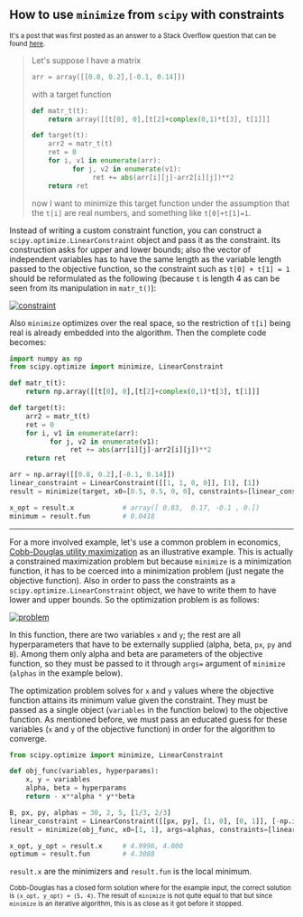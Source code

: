 ## How to use `minimize` from `scipy` with constraints

<sup> It's a post that was first posted as an answer to a Stack Overflow question that can be found [here](https://stackoverflow.com/a/75709136/19123103). </sup>

> Let's suppose I have a matrix
> ```python
> arr = array([[0.8, 0.2],[-0.1, 0.14]])
> ```
> with a target function
> ```python
> def matr_t(t):
>     return array([[t[0], 0],[t[2]+complex(0,1)*t[3], t[1]]]
> 
> def target(t):
>     arr2 = matr_t(t)
>     ret = 0
>     for i, v1 in enumerate(arr):
>           for j, v2 in enumerate(v1):
>                ret += abs(arr[i][j]-arr2[i][j])**2
>     return ret
> ```
> now I want to minimize this target function under the assumption that the `t[i]` are real numbers, and something like `t[0]+t[1]=1`.


Instead of writing a custom constraint function, you can construct a `scipy.optimize.LinearConstraint` object and pass it as the constraint. Its construction asks for upper and lower bounds; also the vector of independent variables has to have the same length as the variable length passed to the objective function, so the constraint such as `t[0] + t[1] = 1` should be reformulated as the following (because `t` is length 4 as can be seen from its manipulation in `matr_t()`):

[![constraint][0]][0]

Also `minimize` optimizes over the real space, so the restriction of `t[i]` being real is already embedded into the algorithm. Then the complete code becomes:
```python
import numpy as np
from scipy.optimize import minimize, LinearConstraint

def matr_t(t):
    return np.array([[t[0], 0],[t[2]+complex(0,1)*t[3], t[1]]]

def target(t):
    arr2 = matr_t(t)
    ret = 0
    for i, v1 in enumerate(arr):
          for j, v2 in enumerate(v1):
               ret += abs(arr[i][j]-arr2[i][j])**2
    return ret

arr = np.array([[0.8, 0.2],[-0.1, 0.14]])
linear_constraint = LinearConstraint([[1, 1, 0, 0]], [1], [1])
result = minimize(target, x0=[0.5, 0.5, 0, 0], constraints=[linear_constraint])

x_opt = result.x            # array([ 0.83,  0.17, -0.1 , 0.])
minimum = result.fun        # 0.0418
```

--- 

For a more involved example, let's use a common problem in economics, [Cobb-Douglas utility maximization][1] as an illustrative example. This is actually a constrained maximization problem but because `minimize` is a minimization function, it has to be coerced into a minimization problem (just negate the objective function). Also in order to pass the constraints as a `scipy.optimize.LinearConstraint` object, we have to write them to have lower and upper bounds. So the optimization problem is as follows:

[![problem][2]][2]

In this function, there are two variables `x` and `y`; the rest are all hyperparameters that have to be externally supplied (alpha, beta, `px`, `py` and `B`). Among them only alpha and beta are parameters of the objective function, so they must be passed to it through `args=` argument of `minimize` (`alphas` in the example below).

The optimization problem solves for `x` and `y` values where the objective function attains its minimum value given the constraint. They must be passed as a single object (`variables` in the function below) to the objective function. As mentioned before, we must pass an educated guess for these variables (`x` and `y` of the objective function) in order for the algorithm to converge.

```python
from scipy.optimize import minimize, LinearConstraint

def obj_func(variables, hyperparams):
    x, y = variables
    alpha, beta = hyperparams
    return - x**alpha * y**beta

B, px, py, alphas = 30, 2, 5, [1/3, 2/3]
linear_constraint = LinearConstraint([[px, py], [1, 0], [0, 1]], [-np.inf, 0, 0], [B, np.inf, np.inf])
result = minimize(obj_func, x0=[1, 1], args=alphas, constraints=[linear_constraint])

x_opt, y_opt = result.x     # 4.9996, 4.000
optimum = result.fun        # 4.3088
```
`result.x` are the minimizers and `result.fun` is the local minimum.

<sup>Cobb-Douglas has a closed form solution where for the example input, the correct solution is `(x_opt, y_opt) = (5, 4)`. The result of `minimize` is not quite equal to that but since `minimize` is an iterative algorithm, this is as close as it got before it stopped.</sup>


  [0]: https://i.stack.imgur.com/3farR.png
  [1]: https://www.sfu.ca/~wainwrig/Econ201/6500/mrs-notes.pdf
  [2]: https://i.stack.imgur.com/dNJe7.png